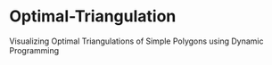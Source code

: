 # Optimal-Triangulation
Visualizing Optimal Triangulations of Simple Polygons using Dynamic Programming
